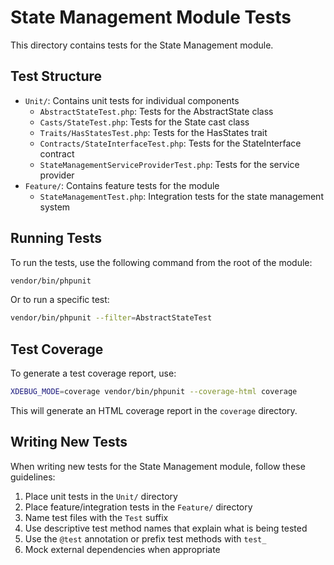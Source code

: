 # State Management Module Tests

This directory contains tests for the State Management module.

## Test Structure

- `Unit/`: Contains unit tests for individual components
  - `AbstractStateTest.php`: Tests for the AbstractState class
  - `Casts/StateTest.php`: Tests for the State cast class
  - `Traits/HasStatesTest.php`: Tests for the HasStates trait
  - `Contracts/StateInterfaceTest.php`: Tests for the StateInterface contract
  - `StateManagementServiceProviderTest.php`: Tests for the service provider
- `Feature/`: Contains feature tests for the module
  - `StateManagementTest.php`: Integration tests for the state management system

## Running Tests

To run the tests, use the following command from the root of the module:

```bash
vendor/bin/phpunit
```

Or to run a specific test:

```bash
vendor/bin/phpunit --filter=AbstractStateTest
```

## Test Coverage

To generate a test coverage report, use:

```bash
XDEBUG_MODE=coverage vendor/bin/phpunit --coverage-html coverage
```

This will generate an HTML coverage report in the `coverage` directory.

## Writing New Tests

When writing new tests for the State Management module, follow these guidelines:

1. Place unit tests in the `Unit/` directory
2. Place feature/integration tests in the `Feature/` directory
3. Name test files with the `Test` suffix
4. Use descriptive test method names that explain what is being tested
5. Use the `@test` annotation or prefix test methods with `test_`
6. Mock external dependencies when appropriate 